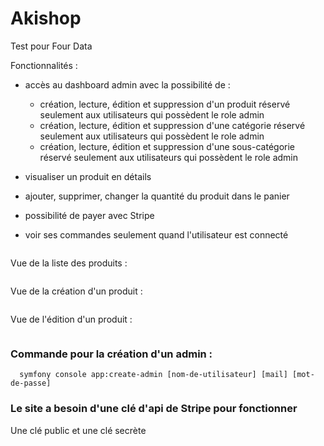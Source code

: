 # Akishop

Test pour Four Data

Fonctionnalités :

- accès au dashboard admin avec la possibilité de :

  - création, lecture, édition et suppression d'un produit réservé seulement aux utilisateurs qui possèdent le role admin
  - création, lecture, édition et suppression d'une catégorie réservé seulement aux utilisateurs qui possèdent le role admin
  - création, lecture, édition et suppression d'une sous-catégorie réservé seulement aux utilisateurs qui possèdent le role admin

- visualiser un produit en détails
- ajouter, supprimer, changer la quantité du produit dans le panier
- possibilité de payer avec Stripe
- voir ses commandes seulement quand l'utilisateur est connecté

<img src="" />

Vue de la liste des produits :

<img src="" />

Vue de la création d'un produit :

<img src="" />

Vue de l'édition d'un produit :

<img src="" />

### Commande pour la création d'un admin :

```
  symfony console app:create-admin [nom-de-utilisateur] [mail] [mot-de-passe]
```

### Le site a besoin d'une clé d'api de Stripe pour fonctionner

Une clé public et une clé secrète
